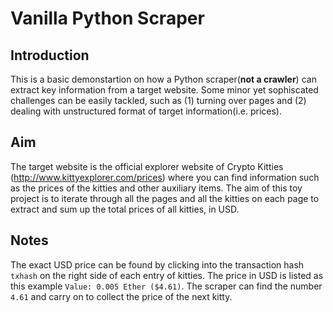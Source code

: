 # Vanilla Python Scraper
## Introduction
This is a basic demonstartion on how a Python scraper(**not a crawler**) can extract key information from a target website. Some minor yet sophiscated challenges can be easily tackled, such as (1) turning over pages and (2) dealing with unstructured format of target information(i.e. prices).

## Aim
The target website is the official explorer website of Crypto Kitties (http://www.kittyexplorer.com/prices) where you can find information such as the prices of the kitties and other auxiliary items. The aim of this toy project is to iterate through all the pages and all the kitties on each page to extract and sum up the total prices of all kitties, in USD.

## Notes
The exact USD price can be found by clicking into the transaction hash `txhash` on the right side of each entry of kitties. The price in USD is listed as this example `Value: 0.005 Ether ($4.61)`. The scraper can find the number `4.61` and carry on to collect the price of the next kitty.